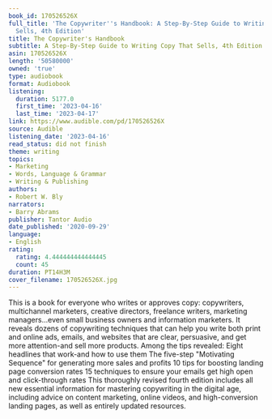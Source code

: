 ```yaml
---
book_id: 170526526X
full_title: 'The Copywriter''s Handbook: A Step-By-Step Guide to Writing Copy That
  Sells, 4th Edition'
title: The Copywriter's Handbook
subtitle: A Step-By-Step Guide to Writing Copy That Sells, 4th Edition
asin: 170526526X
length: '50580000'
owned: 'true'
type: audiobook
format: Audiobook
listening:
  duration: 5177.0
  first_time: '2023-04-16'
  last_time: '2023-04-17'
link: https://www.audible.com/pd/170526526X
source: Audible
listening_date: '2023-04-16'
read_status: did not finish
theme: writing
topics:
- Marketing
- Words, Language & Grammar
- Writing & Publishing
authors:
- Robert W. Bly
narrators:
- Barry Abrams
publisher: Tantor Audio
date_published: '2020-09-29'
language:
- English
rating:
  rating: 4.444444444444445
  count: 45
duration: PT14H3M
cover_filename: 170526526X.jpg
---
```

This is a book for everyone who writes or approves copy: copywriters, multichannel marketers, creative directors, freelance writers, marketing managers...even small business owners and information marketers. It reveals dozens of copywriting techniques that can help you write both print and online ads, emails, and websites that are clear, persuasive, and get more attention-and sell more products. Among the tips revealed:
Eight headlines that work-and how to use them The five-step "Motivating Sequence" for generating more sales and profits 10 tips for boosting landing page conversion rates 15 techniques to ensure your emails get high open and click-through rates This thoroughly revised fourth edition includes all new essential information for mastering copywriting in the digital age, including advice on content marketing, online videos, and high-conversion landing pages, as well as entirely updated resources.

